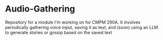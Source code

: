 # Audio-Gathering
Repository for a module I'm working on for CMPM 290A. It involves periodically gathering voice input, saving it as text, and (soon) using an LLM to generate stories or gossip based on the saved text

